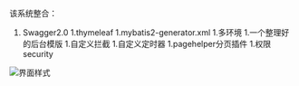 该系统整合：
1. Swagger2.0
1.thymeleaf
1.mybatis2-generator.xml
1.多环境
1.一个整理好的后台模版
1.自定义拦截
1.自定义定时器
1.pagehelper分页插件
1.权限security

![界面样式](https://images.gitee.com/uploads/images/2018/0822/003000_175616d0_123301.png "{{H[HML}(`V33A47(U)ZTF5.png")